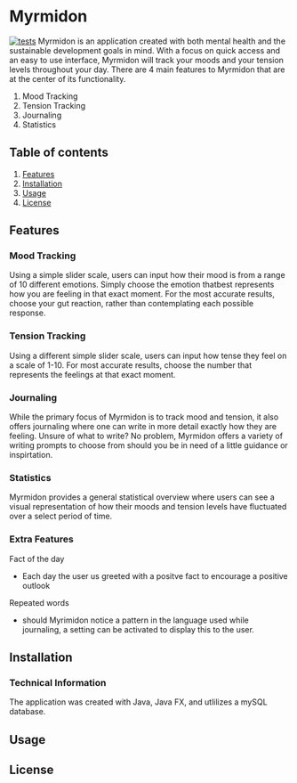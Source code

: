 # Myrmidon 
[![tests](https://github.com/VeeOliver/Agile_product/actions/workflows/test.yaml/badge.svg)](https://github.com/VeeOliver/Agile_product/actions/workflows/test.yaml)
Myrmidon is an application created with both mental health and the sustainable development goals in mind. With a focus on quick access and an easy to use interface, Myrmidon will track your moods and your tension levels throughout your day. There are 4 main features to Myrmidon that are at the center of its functionality.
1. Mood Tracking
2. Tension Tracking
3. Journaling
4. Statistics



## Table of contents
1. [Features](#Features)
2. [Installation](#Installation)
3. [Usage](#Usage)
6. [License](#License)



## Features
### Mood Tracking 

Using a simple slider scale, users can input how their mood is from a range of 10 different emotions. Simply choose the emotion thatbest represents how you are feeling in that exact moment. For the most accurate results, choose your gut reaction, rather than contemplating each possible response. 

### Tension Tracking 

Using a different simple slider scale, users can input how tense they feel on a scale of 1-10. For most accurate results, choose the number that represents the feelings at that exact moment. 

### Journaling 

While the primary focus of Myrmidon is to track mood and tension, it also offers journaling where one can write in more detail exactly how they are feeling. Unsure of what to write? No problem, Myrmidon offers a variety of writing prompts to choose from should you be in need of a little guidance or inspirtation. 

### Statistics 

Myrmidon provides a general statistical overview where users can see a visual representation of how their moods and tension levels have fluctuated over a select period of time. 

### Extra Features 
Fact of the day 
 - Each day the user us greeted with a positve fact to encourage a positive outlook 


Repeated words 

- should Myrimidon notice a pattern in the language used while journaling, a setting can be activated to display this to the user. 

## Installation
### Technical Information 
The application was created with Java, Java FX, and utlilizes a mySQL database. 

## Usage

## License





